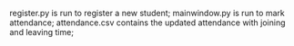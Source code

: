register.py is run to register a new student;
mainwindow.py is run to mark attendance;
attendance.csv contains the updated attendance with joining and leaving time;

